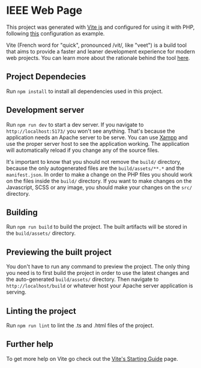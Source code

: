 # IEEE Web Page

This project was generated with [Vite js](https://vitejs.dev/) and configured for using it with PHP, following [this](https://github.com/andrefelipe/vite-php-setup) configuration as example.

Vite (French word for "quick", pronounced /vit/, like "veet") is a build tool that aims to provide a faster and leaner development experience for modern web projects. You can learn more about the rationale behind the tool [here](https://vitejs.dev/guide/why.html).

## Project Dependecies

Run `npm install` to install all dependencies used in this project.

## Development server

Run `npm run dev` to start a dev server. If you navigate to `http://localhost:5173/` you won't see anything. That's because the application needs an Apache server to be serve. You can use [Xampp](https://www.apachefriends.org/es/index.html) and use the proper server host to see the application working. The application will automatically reload if you change any of the source files.

It's important to know that you should not remove the `build/` directory, because the only autogenerated files are the `build/assets/**.*` and the `manifest.json`. In order to make a change on the PHP files you should work on the files inside the `build/` directory. If you want to make changes on the Javascript, SCSS or any image, you should make your changes on the `src/` directory.

## Building

Run `npm run build` to build the project. The built artifacts will be stored in the `build/assets/` directory.

## Previewing the built project

You don't have to run any command to preview the project. The only thing you need is to first build the project in order to use the latest changes and the auto-generated `build/assets/` directory. Then navigate to `http://localhost/build` or whatever host your Apache server application is serving.

## Linting the project

Run `npm run lint` to lint the .ts and .html files of the project.

## Further help

To get more help on Vite go check out the [Vite's Starting Guide](https://vitejs.dev/guide/) page.
